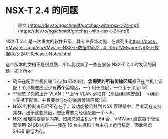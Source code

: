 # NSX-T 2.4 的问题

> 原文:[https://dev.to/ngschmidt/gotchas-with-nsx-t-24-np1](https://dev.to/ngschmidt/gotchas-with-nsx-t-24-np1)

NSX-T 2.4 是一次重大的软件升级，具有许多新功能，在此列出:[https://docs . VMware . com/en/VMware-NSX-T-数据中心/2 . 4 . 0/rn/VMware-NSX-T-数据中心-240-Release-Notes.html](https://docs.vmware.com/en/VMware-NSX-T-Data-Center/2.4.0/rn/VMware-NSX-T-Data-Center-240-Release-Notes.html)

这个版本的文档不是很成熟，所以我收集了一些在安装 NSX-T 2.4 时发现的问题，如下所示:

*   确保在配置主机传输节点(如 ESXi)时，**您需要的所有传输区域**都已在主机上调配！节点概要应至少有**两个**运输区，一个用于底层，一个用于顶层: [![](../Images/1e34b542815df23c36c5ba8ab603465d.png)](https://3.bp.blogspot.com/-AlhFWqszi1A/XHxOjjvUSUI/AAAAAAAAAh0/ijfvtwv8ocMmuT40e_yVLpKxw7fpglk3wCLcBGAs/s1600/transport%2Bzones.PNG)
*   **别忘了你的上行 VLAN！**上行 VLAN 必须在【高级组网&安全】- >组网- >交换下配置，并且要参与你的底层传输区域: [![](../Images/6e99d339a4d93c40b9151230f4376336.png)](https://2.bp.blogspot.com/-4Y9NoiLxhDU/XHxQPlQpnEI/AAAAAAAAAiA/a3IM2h9eRakB3BCLHyL0CMBfvbSJ0ihsQCLcBGAs/s1600/uplink-vlan.PNG)
*   NSX 的控制者已经不存在了。该功能被合并到 NSX 管理器中，后者现在支持集群。出于这些原因，您还需要为经理配置一个 vIP。
*   NSX 经理需要更多内存。如果您的主机少于 64 台，VMWare 建议每个管理器使用 24GB 内存——我在 16 台主机和 1 台主机上运行稳定，因此考虑 24GB 最低内存。
